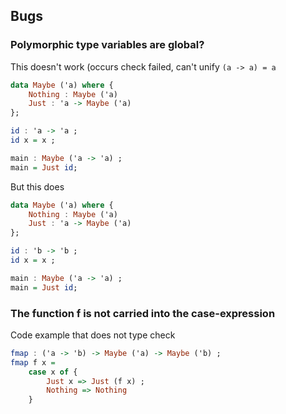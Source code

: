 ## Bugs

### Polymorphic type variables are global?

This doesn't work (occurs check failed, can't unify `(a -> a) = a`
```hs
data Maybe ('a) where {
    Nothing : Maybe ('a)
    Just : 'a -> Maybe ('a)
};

id : 'a -> 'a ;
id x = x ;

main : Maybe ('a -> 'a) ; 
main = Just id;
```

But this does
```hs
data Maybe ('a) where {
    Nothing : Maybe ('a)
    Just : 'a -> Maybe ('a)
};

id : 'b -> 'b ;
id x = x ;

main : Maybe ('a -> 'a) ; 
main = Just id;
```

### The function f is not carried into the case-expression

Code example that does not type check
```hs
fmap : ('a -> 'b) -> Maybe ('a) -> Maybe ('b) ;
fmap f x =
    case x of {
        Just x => Just (f x) ;
        Nothing => Nothing
    }
```
